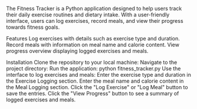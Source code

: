The Fitness Tracker is a Python application designed to help users track their daily exercise routines and dietary intake. With a user-friendly interface, users can log exercises, record meals, and view their progress towards fitness goals.

Features
Log exercises with details such as exercise type and duration.
Record meals with information on meal name and calorie content.
View progress overview displaying logged exercises and meals.

Installation
Clone the repository to your local machine:
Navigate to the project directory:
Run the application: 
python fitness_tracker.py
Use the interface to log exercises and meals:
Enter the exercise type and duration in the Exercise Logging section.
Enter the meal name and calorie content in the Meal Logging section.
Click the "Log Exercise" or "Log Meal" button to save the entries.
Click the "View Progress" button to see a summary of logged exercises and meals.
